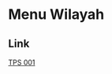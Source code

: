 # Menu Wilayah

## Link

[TPS 001](https://github.com/gigit-pemilu/pemilu-2024-92-papua-barat/tree/main/pilpres/hitung-suara/sub/92-papua-barat/sub/07-teluk-wondama/sub/08-rasiei/sub/2005-sasirei/sub/001-tps)

